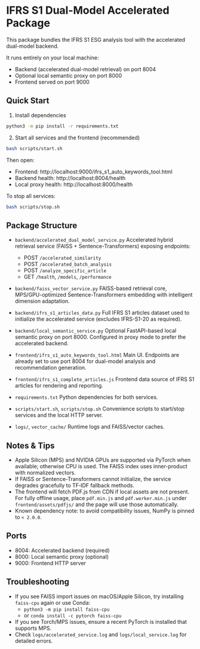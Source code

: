 # IFRS S1 Dual-Model Accelerated Package

This package bundles the IFRS S1 ESG analysis tool with the accelerated dual-model backend.

It runs entirely on your local machine:
- Backend (accelerated dual-model retrieval) on port 8004
- Optional local semantic proxy on port 8000
- Frontend served on port 9000

## Quick Start

1) Install dependencies

```bash
python3 -m pip install -r requirements.txt
```

2) Start all services and the frontend (recommended)

```bash
bash scripts/start.sh
```

Then open:

- Frontend: http://localhost:9000/ifrs_s1_auto_keywords_tool.html
- Backend health: http://localhost:8004/health
- Local proxy health: http://localhost:8000/health

To stop all services:

```bash
bash scripts/stop.sh
```

## Package Structure

- `backend/accelerated_dual_model_service.py`
  Accelerated hybrid retrieval service (FAISS + Sentence-Transformers) exposing endpoints:
  - POST `/accelerated_similarity`
  - POST `/accelerated_batch_analysis`
  - POST `/analyze_specific_article`
  - GET `/health`, `/models`, `/performance`

- `backend/faiss_vector_service.py`
  FAISS-based retrieval core, MPS/GPU-optimized Sentence-Transformers embedding with intelligent dimension adaptation.

- `backend/ifrs_s1_articles_data.py`
  Full IFRS S1 articles dataset used to initialize the accelerated service (excludes IFRS-S1-20 as required).

- `backend/local_semantic_service.py`
  Optional FastAPI-based local semantic proxy on port 8000. Configured in proxy mode to prefer the accelerated backend.

- `frontend/ifrs_s1_auto_keywords_tool.html`
  Main UI. Endpoints are already set to use port 8004 for dual-model analysis and recommendation generation.

- `frontend/ifrs_s1_complete_articles.js`
  Frontend data source of IFRS S1 articles for rendering and reporting.

- `requirements.txt`
  Python dependencies for both services.

- `scripts/start.sh`, `scripts/stop.sh`
  Convenience scripts to start/stop services and the local HTTP server.

- `logs/`, `vector_cache/`
  Runtime logs and FAISS/vector caches.

## Notes & Tips

- Apple Silicon (MPS) and NVIDIA GPUs are supported via PyTorch when available; otherwise CPU is used. The FAISS index uses inner-product with normalized vectors.
- If FAISS or Sentence-Transformers cannot initialize, the service degrades gracefully to TF‑IDF fallback methods.
- The frontend will fetch PDF.js from CDN if local assets are not present. For fully offline usage, place `pdf.min.js` and `pdf.worker.min.js` under `frontend/assets/pdfjs/` and the page will use those automatically.
- Known dependency note: to avoid compatibility issues, NumPy is pinned to `< 2.0.0`.

## Ports

- 8004: Accelerated backend (required)
- 8000: Local semantic proxy (optional)
- 9000: Frontend HTTP server

## Troubleshooting

- If you see FAISS import issues on macOS/Apple Silicon, try installing `faiss-cpu` again or use Conda:
  - `python3 -m pip install faiss-cpu`
  - or `conda install -c pytorch faiss-cpu`
- If you see Torch/MPS issues, ensure a recent PyTorch is installed that supports MPS.
- Check `logs/accelerated_service.log` and `logs/local_service.log` for detailed errors.

